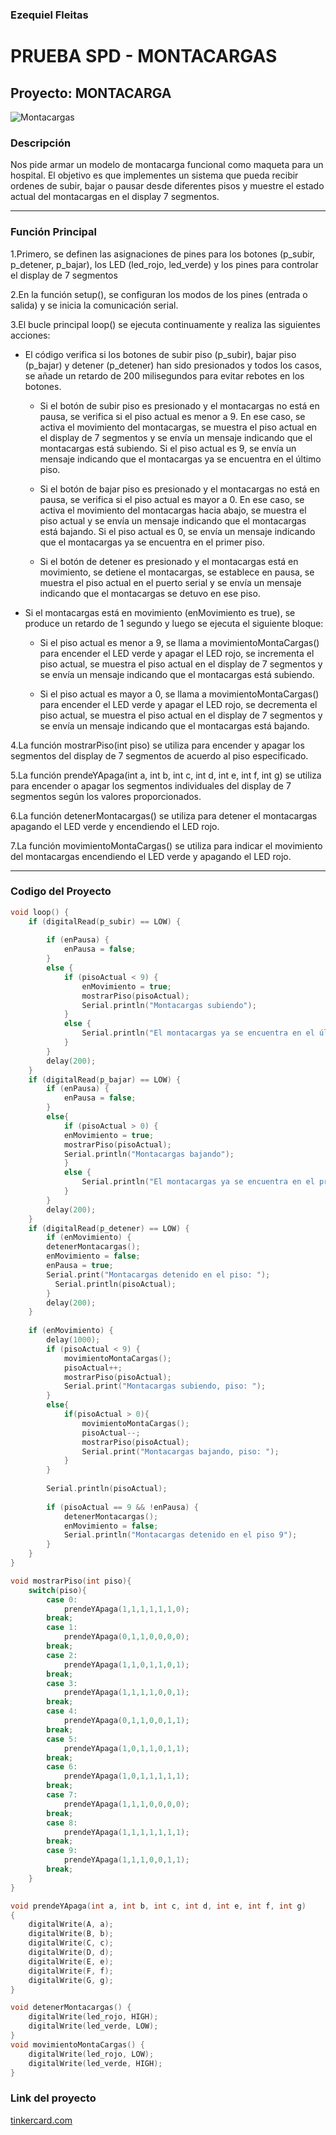 ### Ezequiel Fleitas
#  PRUEBA SPD - MONTACARGAS

## Proyecto: MONTACARGA

![Montacargas](montacarga.png "Foto de arduino")

### Descripción
Nos pide armar un modelo de montacarga funcional como maqueta para un hospital. El
objetivo es que implementes un sistema que pueda recibir ordenes de subir, bajar o pausar
desde diferentes pisos y muestre el estado actual del montacargas en el display 7 segmentos.

---

### Función Principal
1.Primero, se definen las asignaciones de pines para los botones (p_subir, p_detener, p_bajar), los LED (led_rojo, led_verde) y los pines para controlar el display de 7 segmentos 


2.En la función setup(), se configuran los modos de los pines (entrada o salida) y se inicia la comunicación serial.

3.El bucle principal loop() se ejecuta continuamente y realiza las siguientes acciones:

* El código verifica si los botones de subir piso (p_subir), bajar piso (p_bajar) y detener (p_detener) han sido presionados y todos los casos, se añade un retardo de 200 milisegundos para evitar rebotes en los botones.

    * Si el botón de subir piso es presionado y el montacargas no está en pausa, se verifica si el piso actual es menor a 9. En ese caso, se activa el movimiento del montacargas, se muestra el piso actual en el display de 7 segmentos y se envía un mensaje indicando que el montacargas está subiendo. Si el piso actual es 9, se envía un mensaje indicando que el montacargas ya se encuentra en el último piso.

    * Si el botón de bajar piso es presionado y el montacargas no está en pausa, se verifica si el piso actual es mayor a 0. En ese caso, se activa el movimiento del montacargas hacia abajo, se muestra el piso actual y se envía un mensaje indicando que el montacargas está bajando. Si el piso actual es 0, se envía un mensaje indicando que el montacargas ya se encuentra en el primer piso.

    * Si el botón de detener es presionado y el montacargas está en movimiento, se detiene el montacargas, se establece en pausa, se muestra el piso actual en el puerto serial y se envía un mensaje indicando que el montacargas se detuvo en ese piso.


* Si el montacargas está en movimiento (enMovimiento es true), se produce un retardo de 1 segundo y luego se ejecuta el siguiente bloque:

    * Si el piso actual es menor a 9, se llama a movimientoMontaCargas() para encender el LED verde y apagar el LED rojo, se incrementa el piso actual, se muestra el piso actual en el display de 7 segmentos y se envía un mensaje indicando que el montacargas está subiendo.

    * Si el piso actual es mayor a 0, se llama a movimientoMontaCargas() para encender el LED verde y apagar el LED rojo, se decrementa el piso actual, se muestra el piso actual en el display de 7 segmentos y se envía un mensaje indicando que el montacargas está bajando.

4.La función mostrarPiso(int piso) se utiliza para encender y apagar los segmentos del display de 7 segmentos de acuerdo al piso especificado.

5.La función prendeYApaga(int a, int b, int c, int d, int e, int f, int g) se utiliza para encender o apagar los segmentos individuales del display de 7 segmentos según los valores proporcionados.

6.La función detenerMontacargas() se utiliza para detener el montacargas apagando el LED verde y encendiendo el LED rojo.

7.La función movimientoMontaCargas() se utiliza para indicar el movimiento del montacargas encendiendo el LED verde y apagando el LED rojo.

---

### Codigo del Proyecto


```c++
void loop() {
    if (digitalRead(p_subir) == LOW) {
    
        if (enPausa) {
            enPausa = false;
        }
        else {
            if (pisoActual < 9) {
                enMovimiento = true;
                mostrarPiso(pisoActual);
                Serial.println("Montacargas subiendo");
            }
            else {
                Serial.println("El montacargas ya se encuentra en el último piso");
            }
        }
        delay(200); 
    }
    if (digitalRead(p_bajar) == LOW) {
        if (enPausa) {
            enPausa = false;
        }
        else{
            if (pisoActual > 0) {
            enMovimiento = true;
            mostrarPiso(pisoActual);
            Serial.println("Montacargas bajando");
            }    
            else {
                Serial.println("El montacargas ya se encuentra en el primer piso");
		    }
        }
        delay(200); 
    }
    if (digitalRead(p_detener) == LOW) {
        if (enMovimiento) {
        detenerMontacargas();
        enMovimiento = false;
        enPausa = true;
        Serial.print("Montacargas detenido en el piso: ");
          Serial.println(pisoActual);
        }
        delay(200); 
    }
  
    if (enMovimiento) { 
        delay(1000);         
        if (pisoActual < 9) {
            movimientoMontaCargas();
            pisoActual++;
            mostrarPiso(pisoActual);
            Serial.print("Montacargas subiendo, piso: ");
        } 
        else{
            if(pisoActual > 0){
                movimientoMontaCargas();
                pisoActual--;
                mostrarPiso(pisoActual);
                Serial.print("Montacargas bajando, piso: ");
            }
        }
        
        Serial.println(pisoActual);
    
        if (pisoActual == 9 && !enPausa) {
            detenerMontacargas();
            enMovimiento = false;
            Serial.println("Montacargas detenido en el piso 9");
        }
    }
}

void mostrarPiso(int piso){
    switch(piso){
        case 0:
            prendeYApaga(1,1,1,1,1,1,0);
        break;
        case 1:
            prendeYApaga(0,1,1,0,0,0,0);
        break;
        case 2:
            prendeYApaga(1,1,0,1,1,0,1);
        break;
        case 3:
            prendeYApaga(1,1,1,1,0,0,1);
        break;
        case 4:
            prendeYApaga(0,1,1,0,0,1,1);
        break;
        case 5:
            prendeYApaga(1,0,1,1,0,1,1);
        break;
        case 6:
            prendeYApaga(1,0,1,1,1,1,1);
        break;
        case 7:
            prendeYApaga(1,1,1,0,0,0,0);
        break;
        case 8:
            prendeYApaga(1,1,1,1,1,1,1);
        break;
        case 9:
            prendeYApaga(1,1,1,0,0,1,1);
        break;
    }
}

void prendeYApaga(int a, int b, int c, int d, int e, int f, int g)
{
    digitalWrite(A, a);
    digitalWrite(B, b);
    digitalWrite(C, c);
    digitalWrite(D, d);
    digitalWrite(E, e);
    digitalWrite(F, f);
    digitalWrite(G, g);
}

void detenerMontacargas() {
    digitalWrite(led_rojo, HIGH); 
    digitalWrite(led_verde, LOW); 
}
void movimientoMontaCargas() {
    digitalWrite(led_rojo, LOW); 
    digitalWrite(led_verde, HIGH); 
}
```

### Link del proyecto
[tinkercard.com](https://www.tinkercad.com/things/gha81N38157 "Link al arduino")